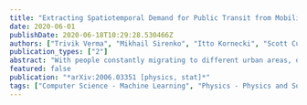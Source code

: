 ```yaml
---
title: "Extracting Spatiotemporal Demand for Public Transit from Mobility Data"
date: 2020-06-01
publishDate: 2020-06-18T10:29:28.530466Z
authors: ["Trivik Verma", "Mikhail Sirenko", "Itto Kornecki", "Scott Cunningham", "Nuno AM Araújo"]
publication_types: ["2"]
abstract: "With people constantly migrating to different urban areas, our mobility needs for work, services and leisure are transforming rapidly. The changing urban demographics pose several challenges for the efficient management of transit services. To forecast transit demand, planners often resort to sociological investigations or modelling that are either difficult to obtain, inaccurate or outdated. How can we then estimate the variegated demand for mobility? We propose a simple method to identify the spatiotemporal demand for public transit in a city. Using a Gaussian mixture model, we decompose empirical ridership data into a set of temporal demand profiles representative of ridership over any given day. A case of approximately 4.6 million daily transit traces from the Greater London region reveals distinct demand profiles. We find that a weighted mixture of these profiles can generate any station traffic remarkably well, uncovering spatially concentric clusters of mobility needs. Our method of analysing the spatiotemporal geography of a city can be extended to other urban regions with different modes of public transit."
featured: false
publication: "*arXiv:2006.03351 [physics, stat]*"
tags: ["Computer Science - Machine Learning", "Physics - Physics and Society", "Statistics - Other Statistics"]
---
```


